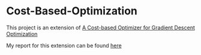 # Cost-Based-Optimization
This project is an extension of [A Cost-based Optimizer for Gradient Descent Optimization](http://da.qcri.org/jquiane/jorgequianeFiles/papers/sigmod17a.pdf)

My report for this extension can be found [here](https://github.com/AmarSaini/Cost-Based-Optimization/blob/master/Cost%20Based%20Optimization%20Report.pdf)
